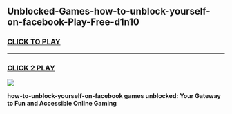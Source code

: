 
## Unblocked-Games-how-to-unblock-yourself-on-facebook-Play-Free-d1n10
<h3>
<a href="https://premium76.site?title=how-to-unblock-yourself-on-facebook&ref=21A">CLICK TO PLAY</a></h3>
<hr>

<h3>
<a href="https://premium76.site?title=how-to-unblock-yourself-on-facebook&ref=21A">CLICK 2 PLAY</a>
  
</h3>

<a href="https://premium76.site?title=how-to-unblock-yourself-on-facebook&ref=21A"><img src="https://clearcache.store/games.png"></a>


**how-to-unblock-yourself-on-facebook games unblocked: Your Gateway to Fun and Accessible Online Gaming**
